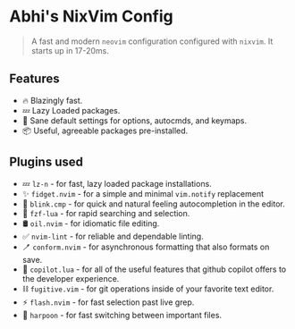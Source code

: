 # Abhi's NixVim Config
> A fast and modern `neovim` configuration configured with `nixvim`. It starts up in 17-20ms.

## Features

- 🔥 Blazingly fast.
- 💤 Lazy Loaded packages.
- 🧹 Sane default settings for options, autocmds, and keymaps.
- 📦 Useful, agreeable packages pre-installed.

## Plugins used
- 💤 `lz-n` - for fast, lazy loaded package installations.
- ✨ `fidget.nvim` - for a simple and minimal `vim.notify` replacement 
- 📝 `blink.cmp` - for quick and natural feeling autocompletion in the editor.
- 🔎 `fzf-lua` - for rapid searching and selection.
- 🛢️ `oil.nvim` - for idiomatic file editing.
- ✅ `nvim-lint` - for reliable and dependable linting.
- 🪥 `conform.nvim` - for asynchronous formatting that also formats on save. 
- 🤖 `copilot.lua` - for all of the useful features that github copilot offers to the developer experience.
- ⛓️ `fugitive.vim` - for git operations inside of your favorite text editor.
- ⚡ `flash.nvim` - for fast selection past live grep.
- 🔱 `harpoon` - for fast switching between important files.
